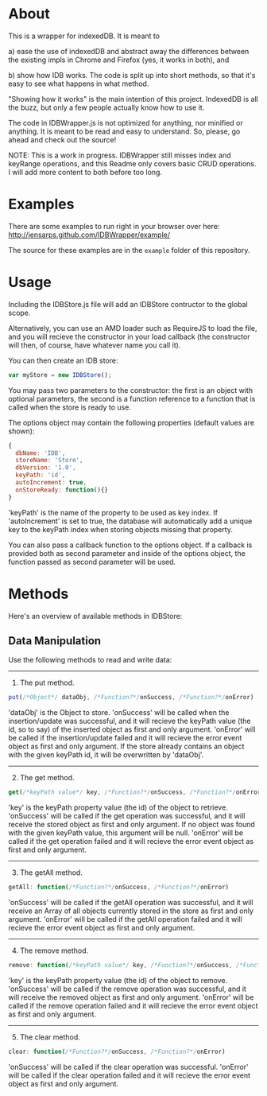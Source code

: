 About
=====

This is a wrapper for indexedDB. It is meant to

a) ease the use of indexedDB and abstract away the differences between the 
existing impls in Chrome and Firefox (yes, it works in both), and

b) show how IDB works. The code is split up into short methods, so that it's
easy to see what happens in what method.

"Showing how it works" is the main intention of this project. IndexedDB is 
all the buzz, but only a few people actually know how to use it. 

The code in IDBWrapper.js is not optimized for anything, nor minified or anything. 
It is meant to be read and easy to understand. So, please, go ahead and check out
the source!

NOTE: This is a work in progress. IDBWrapper still misses index and keyRange operations,
and this Readme only covers basic CRUD operations. I will add more content to both before
too long.

Examples
========

There are some examples to run right in your browser over here: http://jensarps.github.com/IDBWrapper/example/

The source for these examples are in the `example` folder of this repository.

Usage
=====

Including the IDBStore.js file will add an IDBStore contructor to the global scope.

Alternatively, you can use an AMD loader such as RequireJS to load the file, 
and you will recieve the constructor in your load callback (the constructor 
will then, of course, have whatever name you call it).

You can then create an IDB store:

```javascript
var myStore = new IDBStore();
```

You may pass two parameters to the constructor: the first is an object with optional parameters,
the second is a function reference to a function that is called when the store is ready to use.

The options object may contain the following properties (default values are shown):

```javascript
{
  dbName: 'IDB',
  storeName: 'Store',
  dbVersion: '1.0',
  keyPath: 'id',
  autoIncrement: true,
  onStoreReady: function(){}
}
```

'keyPath' is the name of the property to be used as key index. If 'autoIncrement' is set to true, 
the database will automatically add a unique key to the keyPath index when storing objects missing 
that property.

You can also pass a callback function to the options object. If a callback is provided both as second 
parameter and inside of the options object, the function passed as second parameter will be used.

Methods
=======

Here's an overview of available methods in IDBStore:

Data Manipulation
-----------------

Use the following methods to read and write data:

___

1) The put method.


```javascript
put(/*Object*/ dataObj, /*Function?*/onSuccess, /*Function?*/onError)
```

'dataObj' is the Object to store. 'onSuccess' will be called when the insertion/update was successful, 
and it will recieve the keyPath value (the id, so to say) of the inserted object as first and only 
argument. 'onError' will be called if the insertion/update failed and it will recieve the error event 
object as first and only argument. If the store already contains an object with the given keyPath id,
it will be overwritten by 'dataObj'.

___

2) The get method.

```javascript
get(/*keyPath value*/ key, /*Function?*/onSuccess, /*Function?*/onError)
```

'key' is the keyPath property value (the id) of the object to retrieve. 'onSuccess' will be called if
the get operation was successful, and it will receive the stored object as first and only argument. If
no object was found with the given keyPath value, this argument will be null. 'onError' will be called
if the get operation failed and it will recieve the error event object as first and only argument.

___

3) The getAll method.

```javascript
getAll: function(/*Function?*/onSuccess, /*Function?*/onError)
```

'onSuccess' will be called if the getAll operation was successful, and it will receive an Array of
all objects currently stored in the store as first and only argument. 'onError' will be called if 
the getAll operation failed and it will recieve the error event object as first and only argument.

___

4) The remove method.

```javascript
remove: function(/*keyPath value*/ key, /*Function?*/onSuccess, /*Function?*/onError)
```

'key' is the keyPath property value (the id) of the object to remove. 'onSuccess' will be called if
the remove operation was successful, and it will receive the removed object as first and only argument.
'onError' will be called if the remove operation failed and it will recieve the error event object as first 
and only argument.

___

5) The clear method.

```javascript
clear: function(/*Function?*/onSuccess, /*Function?*/onError)
```

'onSuccess' will be called if the clear operation was successful. 'onError' will be called if the clear 
operation failed and it will recieve the error event object as first and only argument.

